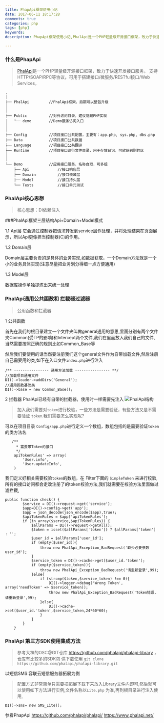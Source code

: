 ```yaml
---
title: PhapApi框架使用小记
date: 2017-06-11 18:17:28
comments: true
categories: php
tags: [php]
keywords: 
description: PhapApi框架使用小记,PhalApi是一个PHP轻量级开源接口框架，致力于快速开发接口服务。 支持HTTP/SOAP/RPC等协议，可用于搭建接口/微服务/RESTful接口/Web Services

---
```



### 什么是PhapApi
>[PhalApi](https://github.com/phalapi/phalapi/)是一个PHP轻量级开源接口框架，致力于快速开发接口服务。 支持HTTP/SOAP/RPC等协议，可用于搭建接口/微服务/RESTful接口/Web Services，

```
.
│
├── PhalApi         //PhalApi框架，后期可以整包升级
│
│
├── Public          //对外访问目录，建议隐藏PHP实现
│   └── demo        //Demo服务访问入口
│
│
├── Config          //项目接口公共配置，主要有：app.php, sys.php, dbs.php
├── Data            //项目接口公共数据
├── Language        //项目接口公共翻译
├── Runtime         //项目接口运行文件目录，用于存放日记，可软链到别的区
│
│
└── Demo            //应用接口服务，名称自取，可多组
    ├── Api             //接口响应层
    ├── Domain          //接口领域层
    ├── Model           //接口持久层
    └── Tests           //接口单元测试
```


### PhalApi核心思想
>核心思想：DI依赖注入

###PhalApi框架三层结构Api+Domain+Model模式

1.1 Api层
它会通过控制器把请求转发到service层作处理，并将处理结果在页面展示，所以Api更像担当控制器(C)的作用。

1.2 Domain层

Domain层主要负责的是具体的业务实现,如数据获取，一个Domain方法就是一个小的业务具体实现(注意尽量把业务划分得细一点方便通用)

1.3 Model层

数据库操作单独提炼出来统一处理

### PhalApi通用公共函数和 拦截器过滤器

> 公用函数和拦截器

1 公共函数

首先在我们的根目录建立一个文件夹叫做general通用的意思,里面分别有两个文件夹Common(受TP的影响)和Intercept两个文件,我们在里面放入我们自己的文件,当然需要按照正确的规则比如Common_Base等

 然后我们要使用的话当然要注册我们这个general文件作为自带加载文件,然后注册自己需要用的类,如下在入口文件`index.php`进行注入

```
/** ---------------- 通用方法加载 ---------------- **/
//加载项目通用文件
DI()->loader->addDirs('General');
//通用函数基础类
DI()->base = new Common_Base();

```

2 拦截器
PhalApi已经有自带的拦截器，使用时一样需要先注入
 ![PhalApi结构](https://dn-coding-net-production-pp.qbox.me/6b117d2e-ce35-47f8-b084-3c6b15ee4d13.png) 

>加入我们需要对`token`进行校验，一些方法是需要验证，有些方法又是不需要验证 `token`.我们需要怎么实现呢?

可以在项目目录 `Config/app.php`进行定义一个数组，数组包括的是需要验证`token`的类方法名

```
   /**
     * 需要带Token的接口
     */
    apiTokenRules' => array(
        'User.info',
        'User.updateInfo',
    )
```
我们定义好相关需要校验`token`的数组，在 Filter下面的 `SimpleToken` 来进行校验,所有的接口访问都会走改注册了的token校验方法,我们就需要在校验方法里面做过滤拦截,
```
public function check() {
        $service = DI()->request->get('service');
        $app=DI()->config->get('app');
        $app = json_decode(json_encode($app),true);
        $apiTokenRules = $app['apiTokenRules'];
        if (in_array($service,$apiTokenRules)) {
            $allParams = DI()->request->getAll();
            $token = isset($allParams['token']) ? $allParams['token'] : '';
            $user_id = $allParams['user_id'];
            if (empty($user_id)){
                throw new PhalApi_Exception_BadRequest('缺少必要参数user_id');
            }
            $service_token = DI()->cache->get($user_id.'token');
            if (empty($service_token)){
                throw new PhalApi_Exception_BadRequest('请重新登录',99);
            }else{
                if (strcmp($token,$service_token) !== 0){
                    DI()->logger->debug('Wrong Token', array('needToken' => $service_token));
                    throw new PhalApi_Exception_BadRequest('Token错误，请重新登录',99);
                }else{
                    DI()->cache->set($user_id.'token',$service_token,24*60*60);
                }
            }
        }
    }
```


### PhalApi 第三方SDK使用集成方法
>参考大神的OSC@GIT仓库  https://github.com/phalapi/phalapi-library ，仓库有比较多的SDK包 供下载使用 `git clone https://github.com/phalapi/phalapi-library.git`

以短信SMS 容联云短信服务器拓展为例
>配置方式非常简单只需要把拓展下载下来放入Library文件内即可,然后就可以使用如下方法进行实例,文件名称以`Lite.php` 为准,再到根目录进行注入使用,

```
DI()->sms= new SMS_Lite();
```



参看PhapApi
https://github.com/phalapi/phalapi/
https://www.phalapi.net/






